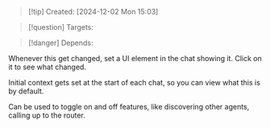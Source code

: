 
>[!tip] Created: [2024-12-02 Mon 15:03]

>[!question] Targets: 

>[!danger] Depends: 

Whenever this get changed, set a UI element in the chat showing it.  Click on it to see what changed.

Initial context gets set at the start of each chat, so you can view what this is by default.

Can be used to toggle on and off features, like discovering other agents, calling up to the router.